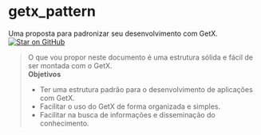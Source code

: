 # getx_pattern
Uma proposta para padronizar seu desenvolvimento com GetX.  
[![Star on GitHub](https://img.shields.io/github/stars/kauemurakami/getx_pattern.svg?style=flat&logo=github&colorB=deeppink&label=stars)](https://github.com/kauemurakami/getx_pattern)

>O que vou propor neste documento é uma estrutura sólida e fácil de ser montada com o GetX.  
>**Objetivos**  
> - Ter uma estrutura padrão para o desenvolvimento de aplicações com GetX.  
> - Facilitar o uso do GetX de forma organizada e simples.  
> - Facilitar na busca de informações e disseminação do conhecimento.  